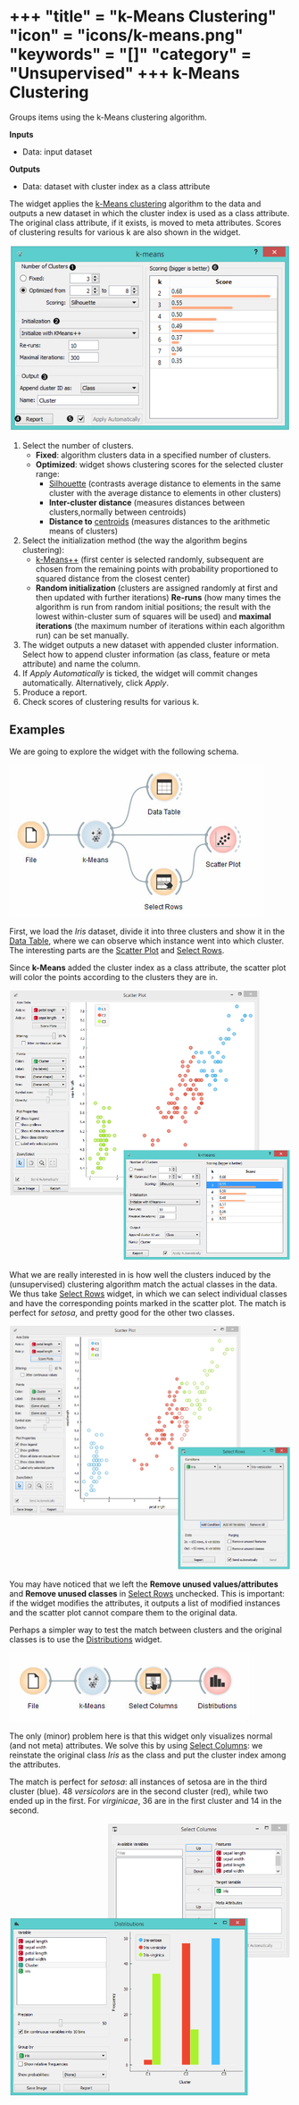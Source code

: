 +++
"title" = "k-Means Clustering"
"icon" = "icons/k-means.png"
"keywords" = "[]"
"category" = "Unsupervised"
+++
k-Means Clustering
==================

Groups items using the k-Means clustering algorithm.

**Inputs**

- Data: input dataset

**Outputs**

- Data: dataset with cluster index as a class attribute

The widget applies the [k-Means clustering](https://en.wikipedia.org/wiki/K-means_clustering) algorithm to the data and outputs a new dataset in which the cluster index is used as a class attribute. The original class attribute, if it exists, is moved to meta attributes. Scores of clustering results for various k are also shown in the widget.

![](/images/unsupervised/kMeans-stamped.png)

1. Select the number of clusters.
   - **Fixed**: algorithm clusters data in a specified number of clusters.
   - **Optimized**: widget shows clustering scores for the selected cluster range:
     - [Silhouette](https://en.wikipedia.org/wiki/Silhouette_\(clustering\)) (contrasts average distance to elements in the same cluster with the average distance to elements in other clusters)
     - **Inter-cluster distance** (measures distances between clusters,normally between centroids)
     - **Distance to** [centroids](https://en.wikipedia.org/wiki/Centroid) (measures distances to the arithmetic means of clusters)
2. Select the initialization method (the way the algorithm begins clustering):
   - [k-Means++](https://en.wikipedia.org/wiki/K-means%2B%2B) (first center is selected randomly, subsequent are chosen from the remaining points with probability proportioned to squared distance from the closest center)
   - **Random initialization** (clusters are assigned randomly at first and then updated with further iterations)
  **Re-runs** (how many times the algorithm is run from random initial positions; the result with the lowest within-cluster sum of squares will be used) and **maximal iterations** (the maximum number of iterations within each algorithm run) can be set manually.
3. The widget outputs a new dataset with appended cluster information. Select how to append cluster information (as class, feature or meta attribute) and name the column.
4. If *Apply Automatically* is ticked, the widget will commit changes automatically. Alternatively, click *Apply*.
5. Produce a report.
6. Check scores of clustering results for various k.

Examples
--------

We are going to explore the widget with the following schema.

![](/images/unsupervised/K-MeansClustering-Schema.png)

First, we load the *Iris* dataset, divide it into three clusters and show it in the [Data Table](/widget-catalog/data/datatable), where we can observe which instance went into which cluster. The interesting parts are the [Scatter Plot](/widget-catalog/visualize/scatterplot) and [Select Rows](/widget-catalog/data/selectrows).

Since **k-Means** added the cluster index as a class attribute, the scatter plot will color the points according to the clusters they are in.

![](/images/unsupervised/kMeans-Scatterplot.png)

What we are really interested in is how well the clusters induced by the (unsupervised) clustering algorithm match the actual classes in the data. We thus take [Select Rows](/widget-catalog/data/selectrows) widget, in which we can select individual classes and have the corresponding points marked in the scatter plot. The match is perfect for *setosa*, and pretty good for the other two classes.

![](/images/unsupervised/K-MeansClustering-Example.png)

You may have noticed that we left the **Remove unused values/attributes** and **Remove unused classes** in [Select Rows](/widget-catalog/data/selectrows) unchecked. This is important: if the widget modifies the attributes, it outputs a list of modified instances and the scatter plot cannot compare them to the original data.

Perhaps a simpler way to test the match between clusters and the original classes is to use the [Distributions](/widget-catalog/visualize/distributions) widget.

![](/images/unsupervised/K-MeansClustering-Schema2.png)

The only (minor) problem here is that this widget only visualizes normal (and not meta) attributes. We solve this by using [Select Columns](/widget-catalog/data/selectcolumns): we reinstate the original class *Iris* as the class and put the cluster index among the attributes.

The match is perfect for *setosa*: all instances of setosa are in the third cluster (blue). 48 *versicolors* are in the second cluster (red), while two ended up in the first. For *virginicae*, 36 are in the first cluster and 14 in the second.

![](/images/unsupervised/K-MeansClustering-Example2.png)
